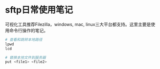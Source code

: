 # sftp日常使用笔记

可视化工具推荐Filezilla，windows, mac, linux三大平台都支持。这里主要是使用命令行操作的笔记。

```bash
# 查看和跳转本地路径
lpwd
lcd

# 替换本地文件到服务器
put <file1> <file2>
```